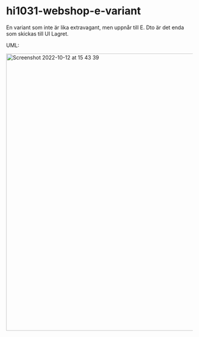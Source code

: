 # hi1031-webshop-e-variant
En variant som inte är lika extravagant, men uppnår till E. Dto är det enda som skickas till UI Lagret.
 
UML:

<img width="746" alt="Screenshot 2022-10-12 at 15 43 39" src="https://user-images.githubusercontent.com/26680151/195359123-3ce0b210-15c0-4ad9-9334-ac3a6b3ca354.png">

